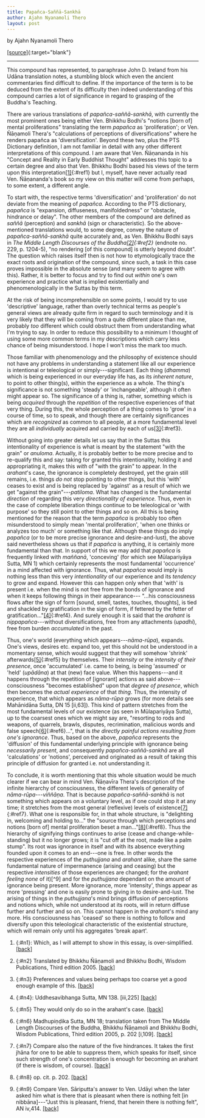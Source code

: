 ```yaml
---
title: Papañca-Saññā-Sankhā
author: Ajahn Nyanamoli Thero
layout: post
---
```


by Ajahn Nyanamoli Thero

[[source]](https://www.hillsidehermitage.org/papanca-sanna-sankha/){:target="blank"}

---

This compound has represented, to paraphrase John D. Ireland from his
Udāna translation notes, a stumbling block which even the ancient
commentaries find difficult to define. If the importance of the term is
to be deduced from the extent of its difficulty then indeed
understanding of this compound carries a lot of significance in regard
to grasping of the Buddha's Teaching.

There are various translations of *papañca-saññā-sankhā*, with currently
the most prominent ones being either Ven. Bhikkhu Bodhi's "notions
\[born of\] mental proliferations" translating the term *papañca* as
'proliferation'; or Ven. Ñāṇamoli Thera's "calculations of perceptions
of diversifications" where he renders papañca as 'diversification'.
Beyond these two, plus the PTS Dictionary definition, I am not familiar
in detail with any other different interpretations of this compound. I
am aware that Ven. Ñāṇananda in his "Concept and Reality in Early
Buddhist Thought" addresses this topic to a certain degree and also that
Ven. Bhikkhu Bodhi based his views of the term upon this
interpretation[\[1\]](#n1){:#ref1} but I, myself, have never actually read Ven.
Ñāṇananda's book so my view on this matter will come from perhaps, to
some extent, a different angle.

To start with, the respective terms 'diversification' and
'proliferation' do not deviate from the meaning of *papañca*. According
to the PTS dictionary, *papañca* is "expansion, diffuseness,
manifoldedness" or "obstacle, hindrance or delay". The other members of
the compound are defined as *saññā* (perception) and *sankhā* (sign or
characteristic). So the above-mentioned translations would, to some
degree, convey the nature of *papañca-saññā-sankhā* quite accurately
and, as Ven. Bhikkhu Bodhi says in *The Middle Length Discourses of the
Buddha[\[2\]](#n2){:#ref2}* (endnote no. 229, p. 1204-5), "no rendering \[of this compound\] is utterly beyond doubt". The question which raises itself then is not how to etymologically trace the exact roots and origination of the compound, since such, a task in this case proves impossible in the absolute sense (and many seem to agree with this). Rather, it is better to focus and try to find out *within* one's own experience and practice what is implied existentially and
phenomenologically in the Suttas by this term.

At the risk of being incomprehensible on some points, I would try to use
'descriptive' language, rather than overly technical terms as people's
general views are already quite firm in regard to such terminology and
it is very likely that they will be coming from a quite different place
than me, probably *too* different which could obstruct them from
understanding what I'm trying to say. In order to reduce this
possibility to a minimum I thought of using some more common terms in my
descriptions which carry less chance of being misunderstood. I hope I
won't miss the mark too much.

Those familiar with phenomenology and the philosophy of existence should
not have any problems in understanding a statement like all our
experience is intentional or teleological or simply---significant. Each
thing (*dhamma*) which is being experienced in our everyday life has, as
its *inherent nature*, to point to other thing(s), within the experience
as a whole. The thing's significance is not something 'steady' or
'inchangeable', although it often might appear so. The significance of a
thing is, rather, something which is being *acquired* through the
*repetition* of the respective experiences of that very thing. During
this, the whole perception of a thing comes to 'grow' in a course of
time, so to speak, and though there are certainly significances which
are *recognized* as common to all people, at a more fundamental level
they are all *individually* acquired and carried by each of
us[\[3\]](#n3){:#ref3}.

Without going into greater details let us say that in the Suttas this
intentionality of experience is what is meant by the statement "with the
grain" or *anuloma*. Actually, it is probably better to be more precise
and to re-qualify this and say: taking for granted this intentionality,
holding it and appropriating it, makes this *with* of "with the grain"
to appear. In the *arahant*'s case, the ignorance is completely
destroyed, yet the grain still remains, i.e. things *do not* stop
pointing to other things, but this 'with' ceases to exist and is being
replaced by 'against' as a result of which we get "against the
grain"---*patiloma*. What has changed is the fundamental *direction* of
regarding this very *directionality of experience.* Thus, even in the
case of complete liberation things continue to be teleological or 'with
purpose' so they still point to other things and so on. All this is
being mentioned for the reason that the term *papañca* is probably too
often misunderstood to simply mean 'mental proliferation', 'when one
thinks or analyzes too much' or something like that. Although these
things do imply *papañca* (or to be more precise ignorance and
desire-and-lust), the above said nevertheless shows us that if *papañca*
is anything, it is certainly more fundamental than that. In support of
this we may add that *papañca* is frequently linked with *maññanā*,
'conceving' (for which see Mūlapariyāya Sutta, MN 1) which certainly
represents the most fundamental 'occurrence' in a mind affected with
ignorance. Thus, what *papañca* would imply is nothing less than this
very *intentionality* of our experience and its *tendency* to grow and
expand. However this can happen only when that 'with' is present i.e.
when the mind is not free from the bonds of ignorance and when it keeps
following things in their appearance--- "...his consciousness flows
after the sign of form \[sound, smell, tastes, touches, thoughts\], is
tied and shackled by gratification in the sign of form, if fettered by
the fetter of gratification..."[\[4\]](#n4){:#ref4}. And surely enough it is said that the *arahant* is *nippapañca*---without diversifications, free from any attachments (*upadhi*), free from burden *accumulated* in the past.

Thus, one's world (everything which appears---*nāma-rūpa*), expands.
One's views, desires etc. expand too, yet this should not be understood
in a momentary sense, which would suggest that they will somehow
'shrink' afterwards[\[5\]](#n5){:#ref5} by themselves. Their *intensity* or the *intensity of their presence*, once 'accumulated' i.e. came to being, is being 'assumed' or 'held' (*upādāna*) at that (new) face value. When this happens---and it happens through the repetition of \[ignorant\] actions as said above---consciousness "becomes established" upon that *degree of
presence*, which then becomes the *actual experience* of that *thing*.
Thus, the intensity of experience, that which appears as *nāma-rūpa*
grows (for more details see Mahānidāna Sutta, DN 15 \[ii,63\]). This
kind of pattern stretches from the most fundamental levels of our
existence (as seen in Mūlapariyāya Sutta), up to the coarsest ones which
we might say are, "resorting to rods and weapons, of quarrels, brawls,
disputes, recrimination, malicious words and false
speech[\[6\]](#n6){:#ref6}...", that is *the directly painful actions
resulting from one's ignorance*. Thus, based on the above, *papañca*
represents the 'diffusion' of this fundamental underlying principle with
ignorance being *necessarily present*, and consequently
*papañca-saññā-sankhā* are all 'calculations' or 'notions', perceived
and originated as a result of taking this principle of diffusion for
granted i.e. not understanding it.

To conclude, it is worth mentioning that this whole situation would be much clearer if we can bear in mind Ven. Ñāṇavīra Thera's description of the infinite hierarchy of consciousness, the different levels of generality of *nāma-rūpa*---*viññāṇa*. That is because *papañca-saññā-sankhā* is not something which appears on a voluntary level, as if one could stop it at any time; it stretches from the most general (reflexive) levels of existence[\[7\]](#n7){:#ref7}. What one is responsible for, in that whole structure, is "delighting in, welcoming and holding to..." the "source through which perceptions and notions \[born of\] mental proliferation beset a man..."[\[8\]](#n8){:#ref8}. Thus the hierarchy of signifying things continues to arise (cease and change-while-standing) but it no longer grows; it is "cut off at the root, made like a palm stump". Its root was ignorance in itself and with its absence everything founded upon it comes to an end---one is free. In other words the respective experiences of the *puthujjana* and *arahant* alike, share the same fundamental nature of impermanence (arising and ceasing) but the respective *intensities* of those experiences are changed; for the *arahant feeling none* of it)[^9] and for the *puthujjana* dependant on the amount of ignorance being present. More ignorance, more 'intensity', things appear as more 'pressing' and one is easily prone to giving in to desire-and-lust. The arising of things in the *puthujjana*'s mind brings diffusion of perceptions and notions which, while not understood at its roots, will in return diffuse further and further and so on. This cannot happen in the *arahant*'s mind any more. His consciousness has 'ceased' so there is nothing to follow and diversify upon this teleological characteristic of the existential structure, which will remain only until his aggregates 'break apart'.

1. {:#n1}: Which, as I will attempt to show in this essay, is over-simplified. [\[back\]](#ref1)

2. {:#n2} Translated by Bhikkhu Ñāṇamoli and Bhikkhu Bodhi, Wisdom Publications, Third edition 2005. [\[back\]](#ref2)

3. {:#n3} Preferences and values being perhaps too coarse yet a good enough example of this. [\[back\]](#ref3)

4. {:#n4}: Uddhesavibhanga Sutta, MN 138. \[iii,225\] [\[back\]](#ref4)

5. {:#n5} They would only do so in the arahant's case. [\[back\]](#ref5)

6. {:#n6} Madhupiṇḍika Sutta, MN 18; translation taken from The Middle Length Discourses of the Buddha, Bhikkhu Ñāṇamoli and Bhikkhu Bodhi, Wisdom Publications, Third edition 2005, p. 202 \[i,109\]. [\[back\]](#ref6)

7. {:#n7} Compare also the nature of the five hindrances. It takes the first jhāna for one to be able to suppress them, which speaks for itself, since such strength of one's concentration is enough for becoming an arahant (if there is wisdom, of course). [\[back\]](#ref7)

8. {:#n8} op. cit. p. 202. [\[back\]](#ref8)

9. {:#n9} Compare Ven. Sāriputta's answer to Ven. Udāyi when the later asked him what is there that is pleasant when there is nothing felt \[in nibbāna\]---"Just this is pleasant, friend, that herein there is nothing felt", AN iv,414. [\[back\]](#ref9)



